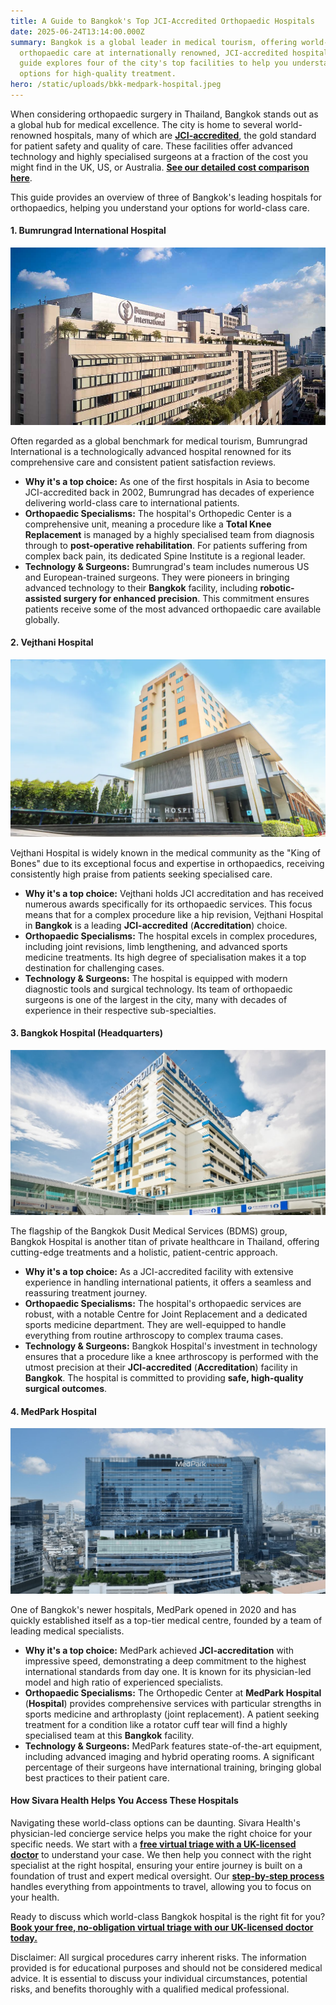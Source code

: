 ```yaml
---
title: A Guide to Bangkok's Top JCI-Accredited Orthopaedic Hospitals
date: 2025-06-24T13:14:00.000Z
summary: Bangkok is a global leader in medical tourism, offering world-class
  orthopaedic care at internationally renowned, JCI-accredited hospitals. This
  guide explores four of the city's top facilities to help you understand your
  options for high-quality treatment.
hero: /static/uploads/bkk-medpark-hospital.jpeg
---
```

When considering orthopaedic surgery in Thailand, Bangkok stands out as a global hub for medical excellence. The city is home to several world-renowned hospitals, many of which are **[JCI-accredited](https://www.jointcommissioninternational.org/)**, the gold standard for patient safety and quality of care. These facilities offer advanced technology and highly specialised surgeons at a fraction of the cost you might find in the UK, US, or Australia. **[See our detailed cost comparison here](https://sivara.health/#pricing)**.

This guide provides an overview of three of Bangkok's leading hospitals for orthopaedics, helping you understand your options for world-class care.

#### **1. Bumrungrad International Hospital**

![Bumrungrad International Hospital](/static/uploads/bkk-bumrungrad-bumrungrad-international-hospital111.jpg "Bumrungrad International Hospital")

Often regarded as a global benchmark for medical tourism, Bumrungrad International is a technologically advanced hospital renowned for its comprehensive care and consistent patient satisfaction reviews.

* **Why it's a top choice:** As one of the first hospitals in Asia to become JCI-accredited back in 2002, Bumrungrad has decades of experience delivering world-class care to international patients.
* **Orthopaedic Specialisms:** The hospital's Orthopedic Center is a comprehensive unit, meaning a procedure like a **Total Knee Replacement** is managed by a highly specialised team from diagnosis through to **post-operative rehabilitation**. For patients suffering from complex back pain, its dedicated Spine Institute is a regional leader.
* **Technology & Surgeons:** Bumrungrad's team includes numerous US and European-trained surgeons. They were pioneers in bringing advanced technology to their **Bangkok** facility, including **robotic-assisted surgery for enhanced precision**. This commitment ensures patients receive some of the most advanced orthopaedic care available globally.

#### **2. Vejthani Hospital**

![Vejthani Hospital Bangkok](/static/uploads/bkk-vejthani-hospital.jpg "Vejthani Hospital Bangkok")

Vejthani Hospital is widely known in the medical community as the "King of Bones" due to its exceptional focus and expertise in orthopaedics, receiving consistently high praise from patients seeking specialised care.

* **Why it's a top choice:** Vejthani holds JCI accreditation and has received numerous awards specifically for its orthopaedic services. This focus means that for a complex procedure like a hip revision, Vejthani Hospital in **Bangkok** is a leading **JCI-accredited** (**Accreditation**) choice.
* **Orthopaedic Specialisms:** The hospital excels in complex procedures, including joint revisions, limb lengthening, and advanced sports medicine treatments. Its high degree of specialisation makes it a top destination for challenging cases.
* **Technology & Surgeons:** The hospital is equipped with modern diagnostic tools and surgical technology. Its team of orthopaedic surgeons is one of the largest in the city, many with decades of experience in their respective sub-specialties.

#### **3. Bangkok Hospital (Headquarters)**

![Bangkok Hospital (Headquarters)](/static/uploads/bkk-bangkok-hospital.jpg "Bangkok Hospital (Headquarters)")

The flagship of the Bangkok Dusit Medical Services (BDMS) group, Bangkok Hospital is another titan of private healthcare in Thailand, offering cutting-edge treatments and a holistic, patient-centric approach.

* **Why it's a top choice:** As a JCI-accredited facility with extensive experience in handling international patients, it offers a seamless and reassuring treatment journey.
* **Orthopaedic Specialisms:** The hospital's orthopaedic services are robust, with a notable Centre for Joint Replacement and a dedicated sports medicine department. They are well-equipped to handle everything from routine arthroscopy to complex trauma cases.
* **Technology & Surgeons:** Bangkok Hospital's investment in technology ensures that a procedure like a knee arthroscopy is performed with the utmost precision at their **JCI-accredited** (**Accreditation**) facility in **Bangkok**. The hospital is committed to providing **safe, high-quality surgical outcomes**.

#### **4. MedPark Hospital**

![Bangkok Hospital (Headquarters)](/static/uploads/bkk-medpark-hospital.jpeg "Bangkok Hospital (Headquarters)")

One of Bangkok's newer hospitals, MedPark opened in 2020 and has quickly established itself as a top-tier medical centre, founded by a team of leading medical specialists.

* **Why it's a top choice:** MedPark achieved **JCI-accreditation** with impressive speed, demonstrating a deep commitment to the highest international standards from day one. It is known for its physician-led model and high ratio of experienced specialists.
* **Orthopaedic Specialisms:** The Orthopedic Center at **MedPark Hospital** (**Hospital**) provides comprehensive services with particular strengths in sports medicine and arthroplasty (joint replacement). A patient seeking treatment for a condition like a rotator cuff tear will find a highly specialised team at this **Bangkok** facility.
* **Technology & Surgeons:** MedPark features state-of-the-art equipment, including advanced imaging and hybrid operating rooms. A significant percentage of their surgeons have international training, bringing global best practices to their patient care.

#### **How Sivara Health Helps You Access These Hospitals**

Navigating these world-class options can be daunting. Sivara Health's physician-led concierge service helps you make the right choice for your specific needs. We start with a **[free virtual triage with a UK-licensed doctor](https://sivara.health/#consultation)** to understand your case. We then help you connect with the right specialist at the right hospital, ensuring your entire journey is built on a foundation of trust and expert medical oversight. Our **[step-by-step process](https://sivara.health/#journey)** handles everything from appointments to travel, allowing you to focus on your health.

Ready to discuss which world-class Bangkok hospital is the right fit for you? **[Book your free, no-obligation virtual triage with our UK-licensed doctor today.](https://sivara.health/#consultation)**

Disclaimer: All surgical procedures carry inherent risks. The information provided is for educational purposes and should not be considered medical advice. It is essential to discuss your individual circumstances, potential risks, and benefits thoroughly with a qualified medical professional.
